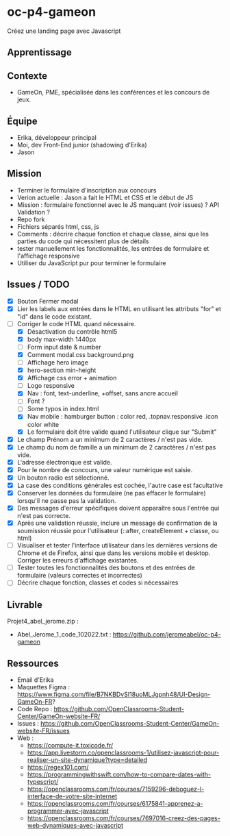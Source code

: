 # oc-p4-gameon
Créez une landing page avec Javascript

## Apprentissage

## Contexte
- GameOn, PME, spécialisée dans les conférences et les concours de jeux.

## Équipe
- Erika, développeur principal
- Moi, dev Front-End junior (shadowing d'Erika)
- Jason

## Mission
- Terminer le formulaire d'inscription aux concours 
- Verion actuelle : Jason a fait le HTML et CSS et le début de JS
- Mission : formulaire fonctionnel avec le JS manquant (voir issues) ? API Validation ?
- Repo fork
- Fichiers séparés html, css, js
- Comments : décrire chaque fonction et chaque classe, ainsi que les parties du code qui nécessitent plus de détails
- tester manuellement les fonctionnalités, les entrées de formulaire et l'affichage responsive
- Utiliser du JavaScript pur pour terminer le formulaire 

## Issues / TODO
- [x] Bouton Fermer modal
- [x] Lier les labels aux entrées dans le HTML en utilisant les attributs "for" et "id" dans le code existant. 
- [ ] Corriger le code HTML quand nécessaire.
    - [x] Désactivation du contrôle html5
    - [x] body max-width 1440px
    - [ ] Form input date & number
    - [x] Comment modal.css background.png
    - [ ] Affichage hero image
    - [x] hero-section min-height
    - [x] Affichage css error + animation 
    - [ ] Logo responsive
    - [x] Nav : font, text-underline, +offset, sans ancre accueil
    - [ ] Font ?
    - [ ] Some typos in index.html
    - [x] Nav mobile : hamburger button : color red,  .topnav.responsive .icon color white
    - [x] Le formulaire doit être valide quand l'utilisateur clique sur "Submit"
- [x] Le champ Prénom a un minimum de 2 caractères / n'est pas vide.
- [x] Le champ du nom de famille a un minimum de 2 caractères / n'est pas vide.
- [x] L'adresse électronique est valide.
- [x] Pour le nombre de concours, une valeur numérique est saisie.
- [x] Un bouton radio est sélectionné.
- [x] La case des conditions générales est cochée, l'autre case est facultative
- [x] Conserver les données du formulaire (ne pas effacer le formulaire) lorsqu'il ne passe pas la validation.
- [x] Des messages d'erreur spécifiques doivent apparaître sous l'entrée qui n'est pas correcte.
- [x] Après une validation réussie, inclure un message de confirmation de la soumission réussie pour l'utilisateur (::after, createElement + classe, ou html)
- [ ] Visualiser et tester l'interface utilisateur dans les dernières versions de Chrome et de Firefox, ainsi que dans les versions mobile et desktop. Corriger les erreurs d'affichage existantes.
- [ ] Tester toutes les fonctionnalités des boutons et des entrées de formulaire (valeurs correctes et incorrectes)
- [ ] Décrire chaque fonction, classes et codes si nécessaires

## Livrable
Projet4_abel_jerome.zip :
- Abel_Jerome_1_code_102022.txt : https://github.com/jeromeabel/oc-p4-gameon

## Ressources
- Email d'Erika
- Maquettes Figma : https://www.figma.com/file/B7NKBDvSI18uoMLJgpnh48/UI-Design-GameOn-FR?
- Code Repo : https://github.com/OpenClassrooms-Student-Center/GameOn-website-FR/
- Issues : https://github.com/OpenClassrooms-Student-Center/GameOn-website-FR/issues
- Web :
    - https://compute-it.toxicode.fr/
    - https://app.livestorm.co/openclassrooms-1/utilisez-javascript-pour-realiser-un-site-dynamique?type=detailed
    - https://regex101.com/
    - https://programmingwithswift.com/how-to-compare-dates-with-typescript/
    - https://openclassrooms.com/fr/courses/7159296-deboguez-l-interface-de-votre-site-internet
    - https://openclassrooms.com/fr/courses/6175841-apprenez-a-programmer-avec-javascript
    - https://openclassrooms.com/fr/courses/7697016-creez-des-pages-web-dynamiques-avec-javascript

